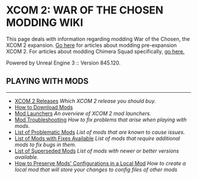 # XCOM 2: WAR OF THE CHOSEN MODDING WIKI

This page deals with information regarding modding War of the Chosen, the XCOM 2 expansion. [Go here](https://www.reddit.com/r/xcom2mods/wiki/index/vanilla_modding) for articles about modding pre-expansion XCOM 2.
For articles about modding Chimera Squad specifically, [go here.](https://www.reddit.com/r/xcom2mods/wiki/index/cs_modding)

Powered by Unreal Engine 3 :: Version 845.120.

## PLAYING WITH MODS
*****
* [XCOM 2 Releases](/PlayingWithMods/X2Releases/) *Which XCOM 2 release you should buy.*
* [How to Download Mods](/PlayingWithMods/DownloadInstallMods/)
* [Mod Launchers](/PlayingWithMods/ModLaunchers/) *An overview of XCOM 2 mod launchers.*
* [Mod Troubleshooting](/PlayingWithMods/ModTroubleshooting/) *How to fix problems that arise when playing with mods.*
* [List of Problematic Mods](/PlayingWithMods/ProblematicMods/) *List of mods that are known to cause issues.*
* [List of Mods with Fixes Available](/PlayingWithMods/ModsWithFixes/) *List of mods that require additional mods to fix bugs in them.*
* [List of Superseded Mods](/PlayingWithMods/SupersededMods/) *List of mods with newer or better versions available.*
* [How to Preserve Mods' Configurations in a Local Mod](https://steamcommunity.com/sharedfiles/filedetails/?id=2820842366) *How to create a local mod that will store your changes to config files of other mods*